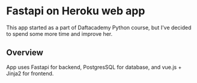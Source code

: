 # Fastapi on Heroku web app
This app started as a part of Daftacademy Python course, but I've decided to spend some more time and improve her.
## Overview
App uses Fastapi for backend, PostgresSQL for database, and vue.js + Jinja2 for frontend.
